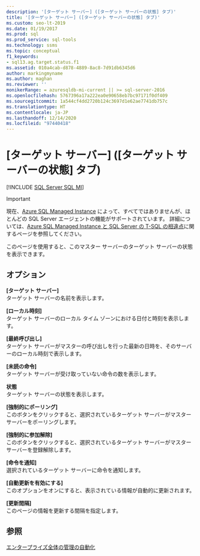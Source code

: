 ```yaml
---
description: '[ターゲット サーバー] ([ターゲット サーバーの状態] タブ)'
title: '[ターゲット サーバー] ([ターゲット サーバーの状態] タブ)'
ms.custom: seo-lt-2019
ms.date: 01/19/2017
ms.prod: sql
ms.prod_service: sql-tools
ms.technology: ssms
ms.topic: conceptual
f1_keywords:
- sql13.ag.target.status.f1
ms.assetid: 010a4cab-d878-4889-8ac8-7d91db6345d6
author: markingmyname
ms.author: maghan
ms.reviewer: ''
monikerRange: = azuresqldb-mi-current || >= sql-server-2016
ms.openlocfilehash: 5767396a17a222ea0e90658eb7bc97171f0df409
ms.sourcegitcommit: 1a544cf4dd2720b124c3697d1e62ae7741db757c
ms.translationtype: HT
ms.contentlocale: ja-JP
ms.lasthandoff: 12/14/2020
ms.locfileid: "97440418"
---
```

# <a name="target-servers-target-server-status-tab"></a>[ターゲット サーバー] ([ターゲット サーバーの状態] タブ)
[!INCLUDE [SQL Server SQL MI](../../includes/applies-to-version/sql-asdbmi.md)]

> [!IMPORTANT]  
> 現在、[Azure SQL Managed Instance](/azure/sql-database/sql-database-managed-instance) によって、すべてではありませんが、ほとんどの SQL Server エージェントの機能がサポートされています。 詳細については、[Azure SQL Managed Instance と SQL Server の T-SQL の相違点](/azure/sql-database/sql-database-managed-instance-transact-sql-information#sql-server-agent)に関するページを参照してください。

このページを使用すると、このマスター サーバーのターゲット サーバーの状態を表示できます。  
  
## <a name="options"></a>オプション  
**[ターゲット サーバー]**  
ターゲット サーバーの名前を表示します。  
  
**[ローカル時刻]**  
ターゲット サーバーのローカル タイム ゾーンにおける日付と時刻を表示します。  
  
**[最終呼び出し]**  
ターゲット サーバーがマスターの呼び出しを行った最新の日時を、そのサーバーのローカル時刻で表示します。  
  
**[未読の命令]**  
ターゲット サーバーが受け取っていない命令の数を表示します。  
  
**状態**  
ターゲット サーバーの状態を表示します。  
  
**[強制的にポーリング]**  
このボタンをクリックすると、選択されているターゲット サーバーがマスター サーバーをポーリングします。  
  
**[強制的に参加解除]**  
このボタンをクリックすると、選択されているターゲット サーバーがマスター サーバーを登録解除します。  
  
**[命令を通知]**  
選択されているターゲット サーバーに命令を通知します。  
  
**[自動更新を有効にする]**  
このオプションをオンにすると、表示されている情報が自動的に更新されます。  
  
**[更新間隔]**  
このページの情報を更新する間隔を指定します。  
  
## <a name="see-also"></a>参照  
[エンタープライズ全体の管理の自動化](../../ssms/agent/automated-administration-across-an-enterprise.md)  
